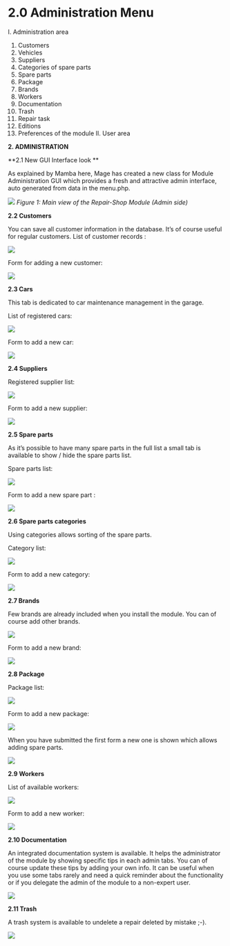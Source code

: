 # 2.0 Administration Menu

I.	Administration area
1.	Customers
2.	Vehicles
3.	Suppliers
4.	Categories of spare parts
5.	Spare parts
6.	Package
7.	Brands
8.	Workers
9.	Documentation
10.	Trash
11.	Repair task
12.	Editions
13.	Preferences of the module
II.	User area  
 
**2.	ADMINISTRATION**

**2.1 	New GUI Interface look **

As explained by Mamba here, Mage has created a new class for Module Administration GUI which provides a fresh and attractive admin interface, auto generated from data in the menu.php.

![](../assets/image007.png)
*Figure 1: Main view of the Repair-Shop Module (Admin side)*
 
 
 
**2.2 	Customers**

You can save all customer information in the database. It’s of course useful for regular customers.
List of customer records :

![](../assets/image009.png)

 
Form for adding a new customer:
 
![](../assets/image011.png)

 
**2.3 	Cars**

This tab is dedicated to car maintenance management in the garage. 

List of registered cars:
 
![](../assets/image013.png)

Form to add a new car:
 
![](../assets/image015.png) 

**2.4 	Suppliers**

Registered supplier list:

![](../assets/image017.png) 

Form to add a new supplier:

![](../assets/image019.png) 
 
**2.5 	Spare parts**

As it’s possible to have many spare parts in the full list a small tab is available to show / hide the spare parts list.

Spare parts list:

![](../assets/image021.png) 

Form to add a new spare part :

![](../assets/image023.png) 


 
**2.6 	Spare parts categories**

Using categories allows sorting of the spare parts.

Category list:

![](../assets/image025.png) 

Form to add a new category:

 
![](../assets/image027.png)
 
**2.7 	Brands**

Few brands are already included when you install the module. You can of course add other brands.

![](../assets/image029.png)
 
Form to add a new brand:
 
![](../assets/image031.png)
 
**2.8 	Package**

Package list:

![](../assets/image033.png) 

Form to add a new package:

![](../assets/image035.png) 

When you have submitted the first form a new one is shown which allows adding spare parts.

![](../assets/image037.png) 


 
**2.9 	Workers**

List of available workers:

![](../assets/image039.png) 
 
Form to add a new worker:

![](../assets/image041.png)  

**2.10 	Documentation**

An integrated documentation system is available. It helps the administrator of the module by showing specific tips in each admin tabs.
You can of course update these tips by adding your own info. It can be useful when you use some tabs rarely and need a quick reminder about the functionality or if you delegate the admin of the module to a non-expert user.
 
![](../assets/image043.png)  

 
**2.11 	Trash**

A trash system is available to undelete a repair deleted by mistake ;-).
 
![](../assets/image045.png)  